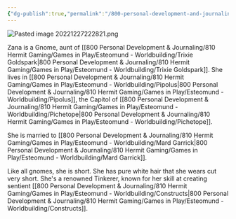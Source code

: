 ```yaml
---
{"dg-publish":true,"permalink":"/800-personal-development-and-journaling/810-hermit-gaming/games-in-play/esteomund-worldbuilding/zana-garrick/"}
---
```


![Pasted image 20221227222821.png](/img/user/900%20Admin%20Files/990%20Old%20Vaults/The%20Tome/90%20Attachments%20and%20Resources/91%20Attachments/Pasted%20image%2020221227222821.png)

Zana is a Gnome, aunt of [[800 Personal Development & Journaling/810 Hermit Gaming/Games in Play/Esteomund - Worldbuilding/Trixie Goldspark\|800 Personal Development & Journaling/810 Hermit Gaming/Games in Play/Esteomund - Worldbuilding/Trixie Goldspark]].  She lives in [[800 Personal Development & Journaling/810 Hermit Gaming/Games in Play/Esteomund - Worldbuilding/Pipolus\|800 Personal Development & Journaling/810 Hermit Gaming/Games in Play/Esteomund - Worldbuilding/Pipolus]], the Capitol of [[800 Personal Development & Journaling/810 Hermit Gaming/Games in Play/Esteomund - Worldbuilding/Pichetope\|800 Personal Development & Journaling/810 Hermit Gaming/Games in Play/Esteomund - Worldbuilding/Pichetope]].

She is married to [[800 Personal Development & Journaling/810 Hermit Gaming/Games in Play/Esteomund - Worldbuilding/Mard Garrick\|800 Personal Development & Journaling/810 Hermit Gaming/Games in Play/Esteomund - Worldbuilding/Mard Garrick]].

Like all gnomes, she is short.  She has pure white hair that she wears cut very short.  She's a renowned Tinkerer, known for her skill at creating sentient [[800 Personal Development & Journaling/810 Hermit Gaming/Games in Play/Esteomund - Worldbuilding/Constructs\|800 Personal Development & Journaling/810 Hermit Gaming/Games in Play/Esteomund - Worldbuilding/Constructs]].